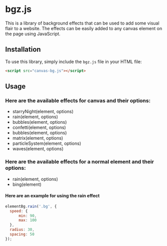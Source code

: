 # bgz.js

This is a library of background effects that can be used to add some visual flair to a website. The effects can be easily added to any canvas element on the page using JavaScript.

## Installation

To use this library, simply include the `bgz.js` file in your HTML file:

```html
<script src="canvas-bg.js"></script>
```

## Usage

### Here are the available effects for canvas and their options:

* starryNight(element, options)
* rain(element, options)
* bubbles(element, options)
* confetti(element, options)
* bubbles(element, options)
* matrix(element, options)
* particleSystem(element, options)
* waves(element, options)

### Here are the available effects for a normal element and their options:

* rain(element, options)
* bing(element)

#### Here are an example for using the rain effect

```javascript
elementBg.rain('.bg', {
  speed: {
      min: 90,
      max: 100
  },
  radius: 30,
  spacing: 50
});
```
